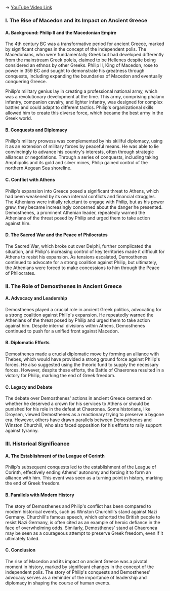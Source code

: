 -> [YouTube Video Link](https://www.youtube.com/watch?v=cuOxGMoHMMY&list=PL023BCE5134243987&index=24&pp=iAQB)

### I. The Rise of Macedon and its Impact on Ancient Greece
#### A. Background: Philip II and the Macedonian Empire

The 4th century BC was a transformative period for ancient Greece, marked by significant changes in the concept of the independent polis. The Macedonians, who were fundamentally Greek but had developed differently from the mainstream Greek poleis, claimed to be Hellenes despite being considered an ethnos by other Greeks. Philip II, King of Macedon, rose to power in 359 BC and sought to demonstrate his greatness through conquests, including expanding the boundaries of Macedon and eventually conquering Greece.

Philip's military genius lay in creating a professional national army, which was a revolutionary development at the time. This army, comprising phalanx infantry, companion cavalry, and lighter infantry, was designed for complex battles and could adapt to different tactics. Philip's organizational skills allowed him to create this diverse force, which became the best army in the Greek world.

#### B. Conquests and Diplomacy

Philip's military prowess was complemented by his skillful diplomacy, using it as an extension of military forces by peaceful means. He was able to lie convincingly to advance his country's interests, often through strategic alliances or negotiations. Through a series of conquests, including taking Amphipolis and its gold and silver mines, Philip gained control of the northern Aegean Sea shoreline.

#### C. Conflict with Athens

Philip's expansion into Greece posed a significant threat to Athens, which had been weakened by its own internal conflicts and financial struggles. The Athenians were initially reluctant to engage with Philip, but as his power grew, they became increasingly concerned about the danger he presented. Demosthenes, a prominent Athenian leader, repeatedly warned the Athenians of the threat posed by Philip and urged them to take action against him.

#### D. The Sacred War and the Peace of Philocrates

The Sacred War, which broke out over Delphi, further complicated the situation, and Philip's increasing control of key territories made it difficult for Athens to resist his expansion. As tensions escalated, Demosthenes continued to advocate for a strong coalition against Philip, but ultimately, the Athenians were forced to make concessions to him through the Peace of Philocrates.

### II. The Role of Demosthenes in Ancient Greece
#### A. Advocacy and Leadership

Demosthenes played a crucial role in ancient Greek politics, advocating for a strong coalition against Philip's expansion. He repeatedly warned the Athenians of the threat posed by Philip and urged them to take action against him. Despite internal divisions within Athens, Demosthenes continued to push for a unified front against Macedon.

#### B. Diplomatic Efforts

Demosthenes made a crucial diplomatic move by forming an alliance with Thebes, which would have provided a strong ground force against Philip's forces. He also suggested using the theoric fund to supply the necessary forces. However, despite these efforts, the Battle of Chaeronea resulted in a victory for Philip, marking the end of Greek freedom.

#### C. Legacy and Debate

The debate over Demosthenes' actions in ancient Greece centered on whether he deserved a crown for his services to Athens or should be punished for his role in the defeat at Chaeronea. Some historians, like Droysen, viewed Demosthenes as a reactionary trying to preserve a bygone era. However, others have drawn parallels between Demosthenes and Winston Churchill, who also faced opposition for his efforts to rally support against tyranny.

### III. Historical Significance
#### A. The Establishment of the League of Corinth

Philip's subsequent conquests led to the establishment of the League of Corinth, effectively ending Athens' autonomy and forcing it to form an alliance with him. This event was seen as a turning point in history, marking the end of Greek freedom.

#### B. Parallels with Modern History

The story of Demosthenes and Philip's conflict has been compared to modern historical events, such as Winston Churchill's stand against Nazi Germany. Churchill's famous speech, which exhorted the British people to resist Nazi Germany, is often cited as an example of heroic defiance in the face of overwhelming odds. Similarly, Demosthenes' stand at Chaeronea may be seen as a courageous attempt to preserve Greek freedom, even if it ultimately failed.

#### C. Conclusion

The rise of Macedon and its impact on ancient Greece was a pivotal moment in history, marked by significant changes in the concept of the independent polis. The story of Philip's conquests and Demosthenes' advocacy serves as a reminder of the importance of leadership and diplomacy in shaping the course of human events.